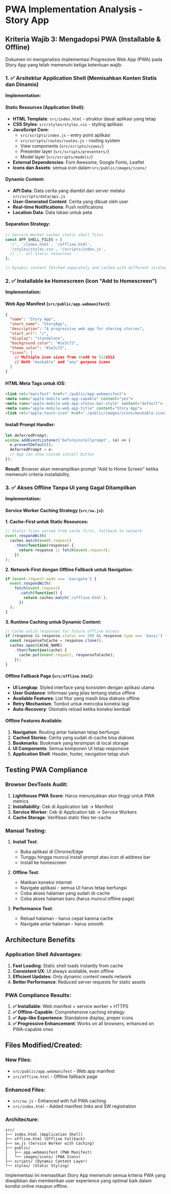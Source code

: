 # PWA Implementation Analysis - Story App

## Kriteria Wajib 3: Mengadopsi PWA (Installable & Offline)

Dokumen ini menganalisis implementasi Progressive Web App (PWA) pada Story App yang telah memenuhi ketiga ketentuan wajib:

### 1. ✅ Arsitektur Application Shell (Memisahkan Konten Statis dan Dinamis)

**Implementation:**

#### Static Resources (Application Shell):
- **HTML Template**: `src/index.html` - struktur dasar aplikasi yang tetap
- **CSS Styles**: `src/styles/styles.css` - styling aplikasi
- **JavaScript Core**: 
  - `src/scripts/index.js` - entry point aplikasi
  - `src/scripts/routes/routes.js` - routing system
  - View components (`src/scripts/views/`)
  - Presenter layer (`src/scripts/presenters/`)
  - Model layer (`src/scripts/models/`)
- **External Dependencies**: Font Awesome, Google Fonts, Leaflet
- **Icons dan Assets**: semua icon dalam `src/public/images/icons/`

#### Dynamic Content:
- **API Data**: Data cerita yang diambil dari server melalui `src/scripts/data/api.js`
- **User-Generated Content**: Cerita yang dibuat oleh user
- **Real-time Notifications**: Push notifications
- **Location Data**: Data lokasi untuk peta

#### Separation Strategy:
```javascript
// Service Worker caches static shell files
const APP_SHELL_FILES = [
  '/', '/index.html', '/offline.html',
  '/styles/styles.css', '/scripts/index.js',
  // ... all static resources
];

// Dynamic content fetched separately and cached with different strategy
```

### 2. ✅ Installable ke Homescreen (Icon "Add to Homescreen")

**Implementation:**

#### Web App Manifest (`src/public/app.webmanifest`):
```json
{
  "name": "Story App",
  "short_name": "StoryApp",
  "description": "A progressive web app for sharing stories",
  "start_url": "/",
  "display": "standalone",
  "background_color": "#1e3c72",
  "theme_color": "#1e3c72",
  "icons": [
    // Multiple icon sizes from 48x48 to 512x512
    // Both "maskable" and "any" purpose icons
  ]
}
```

#### HTML Meta Tags untuk iOS:
```html
<link rel="manifest" href="./public/app.webmanifest">
<meta name="apple-mobile-web-app-capable" content="yes">
<meta name="apple-mobile-web-app-status-bar-style" content="default">
<meta name="apple-mobile-web-app-title" content="Story App">
<link rel="apple-touch-icon" href="./public/images/icons/maskable-icon-x192.png">
```

#### Install Prompt Handler:
```javascript
let deferredPrompt;
window.addEventListener('beforeinstallprompt', (e) => {
  e.preventDefault();
  deferredPrompt = e;
  // App can show custom install button
});
```

**Result**: Browser akan menampilkan prompt "Add to Home Screen" ketika memenuhi criteria installability.

### 3. ✅ Akses Offline Tanpa UI yang Gagal Ditampilkan

**Implementation:**

#### Service Worker Caching Strategy (`src/sw.js`):

**1. Cache-First untuk Static Resources:**
```javascript
// Static files served from cache first, fallback to network
event.respondWith(
  caches.match(event.request)
    .then(function(response) {
      return response || fetch(event.request);
    })
);
```

**2. Network-First dengan Offline Fallback untuk Navigation:**
```javascript
if (event.request.mode === 'navigate') {
  event.respondWith(
    fetch(event.request)
      .catch(function() {
        return caches.match('/offline.html');
      })
  );
}
```

**3. Runtime Caching untuk Dynamic Content:**
```javascript
// Cache valid responses for future offline access
if (response && response.status === 200 && response.type === 'basic') {
  const responseToCache = response.clone();
  caches.open(CACHE_NAME)
    .then(function(cache) {
      cache.put(event.request, responseToCache);
    });
}
```

#### Offline Fallback Page (`src/offline.html`):
- **UI Lengkap**: Styled interface yang konsisten dengan aplikasi utama
- **User Guidance**: Informasi yang jelas tentang status offline
- **Available Features**: List fitur yang masih bisa diakses offline
- **Retry Mechanism**: Tombol untuk mencoba koneksi lagi
- **Auto-Recovery**: Otomatis reload ketika koneksi kembali

#### Offline Features Available:
1. **Navigation**: Routing antar halaman tetap berfungsi
2. **Cached Stories**: Cerita yang sudah di-cache bisa diakses
3. **Bookmarks**: Bookmark yang tersimpan di local storage
4. **UI Components**: Semua komponen UI tetap responsive
5. **Application Shell**: Header, footer, navigation tetap utuh

## Testing PWA Compliance

### Browser DevTools Audit:
1. **Lighthouse PWA Score**: Harus menunjukkan skor tinggi untuk PWA metrics
2. **Installability**: Cek di Application tab → Manifest
3. **Service Worker**: Cek di Application tab → Service Workers
4. **Cache Storage**: Verifikasi static files ter-cache

### Manual Testing:
1. **Install Test**: 
   - Buka aplikasi di Chrome/Edge
   - Tunggu hingga muncul install prompt atau icon di address bar
   - Install ke homescreen

2. **Offline Test**:
   - Matikan koneksi internet
   - Navigate aplikasi - semua UI harus tetap berfungsi
   - Coba akses halaman yang sudah di-cache
   - Coba akses halaman baru (harus muncul offline page)

3. **Performance Test**:
   - Reload halaman - harus cepat karena cache
   - Navigate antar halaman - harus smooth

## Architecture Benefits

### Application Shell Advantages:
1. **Fast Loading**: Static shell loads instantly from cache
2. **Consistent UX**: UI always available, even offline
3. **Efficient Updates**: Only dynamic content needs network
4. **Better Performance**: Reduced server requests for static assets

### PWA Compliance Results:
1. **✅ Installable**: Web manifest + service worker + HTTPS
2. **✅ Offline-Capable**: Comprehensive caching strategy
3. **✅ App-like Experience**: Standalone display, proper icons
4. **✅ Progressive Enhancement**: Works on all browsers, enhanced on PWA-capable ones

## Files Modified/Created:

### New Files:
- `src/public/app.webmanifest` - Web app manifest
- `src/offline.html` - Offline fallback page

### Enhanced Files:
- `src/sw.js` - Enhanced with full PWA caching
- `src/index.html` - Added manifest links and SW registration

### Architecture:
```
src/
├── index.html (Application Shell)
├── offline.html (Offline Fallback)
├── sw.js (Service Worker with Caching)
├── public/
│   ├── app.webmanifest (PWA Manifest)
│   └── images/icons/ (PWA Icons)
├── scripts/ (Dynamic Content Layer)
└── styles/ (Static Styling)
```

Implementasi ini memastikan Story App memenuhi semua kriteria PWA yang diwajibkan dan memberikan user experience yang optimal baik dalam kondisi online maupun offline.